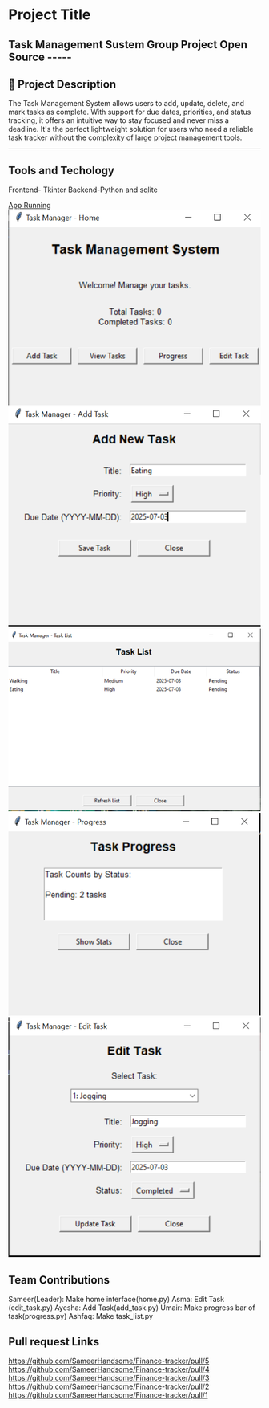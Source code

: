 # Project Title
Task Management Sustem
Group Project Open Source -----
---

## 📌 Project Description

The Task Management System allows users to add, update, delete, and mark tasks as complete. With support for due dates, priorities, and status tracking, it offers an intuitive way to stay focused and never miss a deadline. It's the perfect lightweight solution for users who need a reliable task tracker without the complexity of large project management tools.

---
## Tools and Techology
Frontend- Tkinter
Backend-Python and sqlite

[App Running](images_tk/run.PNG)
![Main Interface](images_tk/tk1.PNG)
![Add Task](images_tk/tk2.PNG)
![Task List](images_tk/tk3.PNG)
![View task](images_tk/tk4.PNG)
![Task Updated](images_tk/tk5.PNG)

## Team Contributions

Sameer(Leader):
Make home interface(home.py)
Asma:
Edit Task (edit_task.py)
Ayesha:
Add Task(add_task.py)
Umair:
Make progress bar of task(progress.py)
Ashfaq:
Make task_list.py

## Pull request Links
https://github.com/SameerHandsome/Finance-tracker/pull/5
https://github.com/SameerHandsome/Finance-tracker/pull/4
https://github.com/SameerHandsome/Finance-tracker/pull/3
https://github.com/SameerHandsome/Finance-tracker/pull/2
https://github.com/SameerHandsome/Finance-tracker/pull/1
